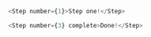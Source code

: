```javascript
<Step number={1}>Step one!</Step>
```

```javascript
<Step number={3} complete>Done!</Step>
```
